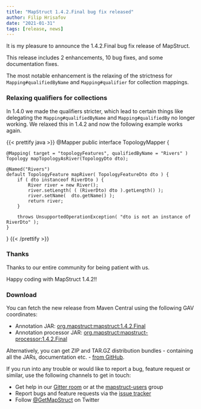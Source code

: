 ```yaml
---
title: "MapStruct 1.4.2.Final bug fix released"
author: Filip Hrisafov
date: "2021-01-31"
tags: [release, news]
---
```


It is my pleasure to announce the 1.4.2.Final bug fix release of MapStruct.

This release includes 2 enhancements, 10 bug fixes, and some documentation fixes.

The most notable enhancement is the relaxing of the strictness for `Mapping#qualifiedByName` and `Mapping#qualifier` for collection mappings.

<!--more-->

### Relaxing qualifiers for collections

In 1.4.0 we made the qualifiers stricter, which lead to certain things like delegating the `Mapping#qualifiedByName` and `Mapping#qualifiedBy` no longer working.
We relaxed this in 1.4.2 and now the following example works again.

{{< prettify java >}}
@Mapper
public interface TopologyMapper {

    @Mapping( target = "topologyFeatures", qualifiedByName = "Rivers" )
    Topology mapTopologyAsRiver(TopologyDto dto);

    @Named("Rivers")
    default TopologyFeature mapRiver( TopologyFeatureDto dto ) {
        if ( dto instanceof RiverDto ) {
            River river = new River();
            river.setLength( ( (RiverDto) dto ).getLength() );
            river.setName(  dto.getName() );
            return river;
        }

        throws UnsupportedOperationException( "dto is not an instance of RiverDto" );
    }

}
{{< /prettify >}}

### Thanks

Thanks to our entire community for being patient with us. 

Happy coding with MapStruct 1.4.2!!

### Download

You can fetch the new release from Maven Central using the following GAV coordinates:

* Annotation JAR: [org.mapstruct:mapstruct:1.4.2.Final](http://search.maven.org/#artifactdetails|org.mapstruct|mapstruct|1.4.2.Final|jar)
* Annotation processor JAR: [org.mapstruct:mapstruct-processor:1.4.2.Final](http://search.maven.org/#artifactdetails|org.mapstruct|mapstruct-processor|1.4.2.Final|jar)

Alternatively, you can get ZIP and TAR.GZ distribution bundles - containing all the JARs, documentation etc. - [from GitHub](https://github.com/mapstruct/mapstruct/releases/tag/1.4.2.Final).

If you run into any trouble or would like to report a bug, feature request or similar, use the following channels to get in touch:

* Get help in our [Gitter room](https://gitter.im/mapstruct/mapstruct-users) or at the [mapstruct-users](https://groups.google.com/forum/?fromgroups#!forum/mapstruct-users) group
* Report bugs and feature requests via the [issue tracker](https://github.com/mapstruct/mapstruct/issues)
* Follow [@GetMapStruct](https://twitter.com/GetMapStruct) on Twitter
